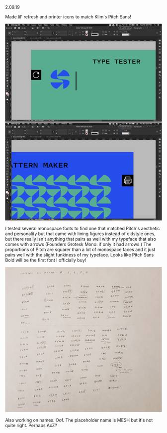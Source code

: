 <a name="02.09.19"></a>

<span class="log_date">2.09.19</span>

Made lil' refresh and printer icons to match Klim's Pitch Sans!

<p class="fill"><img src="images/02.09.19_refresh.png"><img src="images/02.09.19_print.png"></p>

I tested several monospace fonts to find one that matched Pitch's aesthetic and personality but that came with lining figures instead of oldstyle ones, but there really isn't anything that pairs as well with my typeface that also comes with arrows (Founders Grotesk Mono: if only it had arrows.) The proportions of Pitch are squarer than a lot of monospace faces and it just pairs well with the slight funkiness of my typeface. Looks like Pitch Sans Bold will be the first font I officially buy!

![](images/02.09.19_names.jpg)

Also working on names. Oof. The placeholder name is MESH but it's not quite right. Perhaps AxZ?
